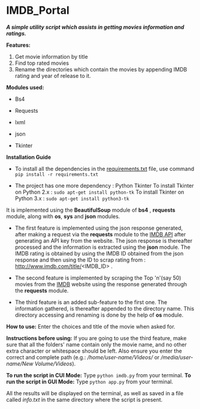 # IMDB_Portal

**_A simple utility script which assists in getting movies information and ratings._**

**Features:**

1. Get movie information by title
2. Find top rated movies
3. Rename the directories which contain the movies by appending IMDB rating and year of release to it.

**Modules used:**

- Bs4
  
- Requests
  
- lxml 

- json

- Tkinter

**Installation Guide**
    
- To install all the dependencies in the [requirements.txt](https://github.com/NJACKWinterOfCode/IMDB_Portal/blob/master/requirements.txt) file, use command `pip install -r requirements.txt`

- The project has one more dependency : Python Tkinter
   To install Tkinter on Python 2.x  : `sudo apt-get install python-tk`
   To install Tkinter on Python 3.x  : `sudo apt-get install python3-tk`


It is implemented using the **BeautifulSoup** module of **bs4** , **requests** module, along with **os**, **sys** and **json** modules.
* The first feature is implemented using the json response generated, after making a request via the **requests** module to the [IMDB API](https://www.themoviedb.org/) after generating an API key from the website. The json response is thereafter processed and the information is extracted using the **json** module. The IMDB rating is obtained by using the IMDB ID obtained from the json response and then using the ID to scrap rating from : http://www.imdb.com/title/<IMDB_ID> .

* The second feature is implemented by scraping the Top 'n'(say 50) movies from the [IMDB](http://www.imdb.com/chart/top) website using the response generated through the **requests** module.

*  The third feature is an added sub-feature to the first one. The information gathered, is thereafter appended to the directory name. This directory accessing and renaming is done by the help of **os** module.


**How to use:** Enter the choices and title of the movie when asked for.

**Instructions before using:** If you are going to use the third feature, make sure that all the folders' name contain only the movie name, and no other extra character or whitespace should be left. Also ensure you enter the correct and complete path (e.g.: _/home/user-name/Videos/_  or _/media/user-name/New Volume/Videos_).

**To run the script in CUI Mode:** Type `python imdb.py` from your terminal.
**To run the script in GUI Mode:** Type `python app.py` from your terminal.

All the results will be displayed on the terminal, as well as saved in a file called _info.txt_ in the same directory where the script is present.
